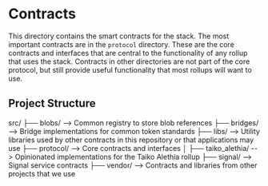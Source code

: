 # Contracts

This directory contains the smart contracts for the stack.
The most important contracts are in the `protocol` directory. These are the core contracts and interfaces that are central to the functionality of any rollup that uses the stack.
Contracts in other directories are not part of the core protocol, but still provide useful functionality that most rollups will want to use.

## Project Structure

src/
├── blobs/ --> Common registry to store blob references
├── bridges/ --> Bridge implementations for common token standards
├── libs/  --> Utility libraries used by other contracts in this repository or that applications may use
├── protocol/ --> Core contracts and interfaces
│   ├── taiko_alethia/ --> Opinionated implementations for the Taiko Alethia rollup
├── signal/ --> Signal service contracts
├── vendor/ --> Contracts and libraries from other projects that we use
